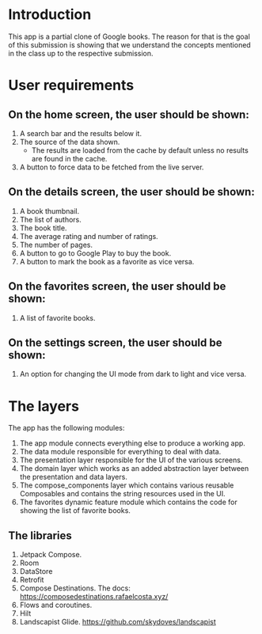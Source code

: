 # Introduction

This app is a partial clone of Google books. The reason for that is the goal of this submission is
showing that we understand the concepts mentioned in the class up to the respective submission.

# User requirements

## On the home screen, the user should be shown:

1. A search bar and the results below it.
2. The source of the data shown.
    - The results are loaded from the cache by default unless no results are found in the cache.
3. A button to force data to be fetched from the live server.

## On the details screen, the user should be shown:

1. A book thumbnail.
2. The list of authors.
3. The book title.
4. The average rating and number of ratings.
5. The number of pages.
6. A button to go to Google Play to buy the book.
7. A button to mark the book as a favorite as vice versa.

## On the favorites screen, the user should be shown:

1. A list of favorite books.

## On the settings screen, the user should be shown:

1. An option for changing the UI mode from dark to light and vice versa.

# The layers

The app has the following modules:

1. The app module connects everything else to produce a working app.
2. The data module responsible for everything to deal with data.
3. The presentation layer responsible for the UI of the various screens.
4. The domain layer which works as an added abstraction layer between the presentation and data
   layers.
5. The compose_components layer which contains various reusable Composables and contains the string
   resources used in the UI.
6. The favorites dynamic feature module which contains the code for showing the list of favorite
   books.

## The libraries

1. Jetpack Compose.
2. Room
3. DataStore
4. Retrofit
5. Compose Destinations. The docs: https://composedestinations.rafaelcosta.xyz/
6. Flows and coroutines.
7. Hilt
8. Landscapist Glide. https://github.com/skydoves/landscapist